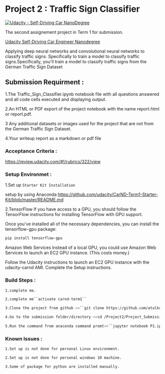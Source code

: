 # Project 2 : Traffic Sign Classifier 
[![Udacity - Self-Driving Car NanoDegree](https://s3.amazonaws.com/udacity-sdc/github/shield-carnd.svg)](http://www.udacity.com/drive)

The second  assignement project  in Term 1 for submission. 


[Udacity Self-Driving Car Engineer Nanodegree](https://www.udacity.com/course/self-driving-car-engineer-nanodegree--nd013)

Applying deep neural networks and convolutional neural networks to classify traffic signs. Specifically to train a model to classify traffic signs.Specifically, you'll train a model to classify traffic signs from the German Traffic Sign Dataset

## Submission Requirment :
 1.The Traffic_Sign_Classifier.ipynb notebook file with all questions answered and all code cells executed and displaying output.
 
 2.An HTML or PDF export of the project notebook with the name report.html or report.pdf.
 
 3 Any additional datasets or images used for the project that are not from the German Traffic Sign Dataset. 
 
 4.Your writeup report as a markdown or pdf file
 
 ### Acceptance Criteria :
 <https://review.udacity.com/#!/rubrics/322/view>
 
 ### Setup Environmet :
 1.Set up `Starter Kit Installation`
 
   setup by using Anaconda
   <https://github.com/udacity/CarND-Term1-Starter-Kit/blob/master/README.md>
   
 2.TensorFlow
If you have access to a GPU, you should follow the TensorFlow instructions for installing TensorFlow with GPU support.

Once you've installed all of the necessary dependencies, you can install the tensorflow-gpu package:
```sh
pip install tensorflow-gpu
```

Amazon Web Services
Instead of a local GPU, you could use Amazon Web Services to launch an EC2 GPU instance. (This costs money.)

Follow the Udacity instructions to launch an EC2 GPU instance with the udacity-carnd AMI.
Complete the Setup instructions. 

 ### Build Steps :
 ```sh
 1.complete me.
 
 2.complete me``activate carnd-term1``
 
 3.Clone the project from github >>``git clone https://github.com/atulkumarpccs/Self-Driving-Car-Engineer-Nanodegree-Program--Project2 `` 
 
 4.Go to the submission folder/directory >>cd /Project2/Project_Submission/
  
 5.Run the command from anaconda command promt>>``jupyter notebook P1.ipynb``
 ```  
   
 ### Known Issues :
 ```sh
 1.Set up is not done for personal Linux environment.
 
 2.Set up is not done for personal windows 10 machine.
 
 3.Some of package for python are installed manually.
 ```
 

